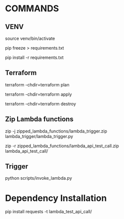 # COMMANDS

## VENV

source venv/bin/activate

pip freeze > requirements.txt

pip install -r requirements.txt


## Terraform

terraform -chdir=terraform plan

terraform -chdir=terraform apply

terraform -chdir=terraform destroy

## Zip Lambda functions

zip -j zipped_lambda_functions/lambda_trigger.zip lambda_trigger/lambda_trigger.py

zip -r zipped_lambda_functions/lambda_api_test_call.zip lambda_api_test_call/



## Trigger

python scripts/invoke_lambda.py



# Dependency Installation

pip install requests -t lambda_test_api_call/
